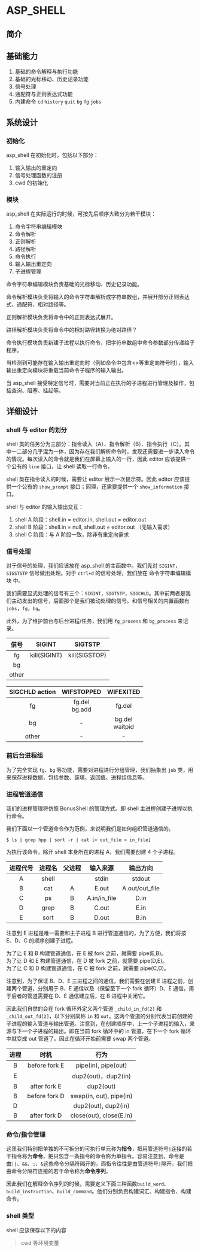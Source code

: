 # ASP_SHELL

## 简介

## 基础能力
1. 基础的命令解释与执行功能
2. 基础的光标移动、历史记录功能
3. 信号处理
4. 通配符与正则表达式功能
5. 内建命令 `cd` `history` `quit` `bg` `fg` `jobs`

## 系统设计
### 初始化
asp_shell 在初始化时，包括以下部分：

1. 输入输出的重定向
2. 信号处理函数的注册
3. cwd 的初始化

### 模块
asp_shell 在实际运行的时候，可按先后顺序大致分为若干模块：
1. 命令字符串编辑模块
2. 命令解析
3. 正则解析
4. 路径解析
5. 命令执行
6. 输入输出重定向
7. 子进程管理

命令字符串编辑模块负责基础的光标移动、历史记录功能。

命令解析模块负责将输入的命令字符串解析成字符串数组，并展开部分正则表达式、通配符、相对路径等。

正则解析模块负责将命令中的正则表达式展开。

路径解析模块负责将命令中的相对路径转换为绝对路径？

命令执行模块负责新建子进程以执行命令，把字符串数组中命令参数部分传递给子程序。

当检测到可能存在输入输出重定向时（例如命令中包含<>等重定向符号时），输入输出重定向模块将重载当前命令子程序的输入输出。

当 asp_shell 接受特定信号时，需要对当前正在执行的子进程进行管理及操作，包括查询、阻塞、挂起等。

## 详细设计

### shell 与 editor 的划分
shell 类的任务分为三部分：指令读入（A）、指令解析（B）、指令执行（C）。其中一二部分几乎混为一体，因为存在我们解析命令时，发现还需要进一步读入命令的情况。每次读入的命令就是我们在屏幕上输入的一行，因此 editor 应该提供一个公有的 `line` 接口，让 shell 读取一行命令。

shell 类在指令读入的时候，需要让 editor 展示一次提示符。因此 editor 应该提供一个公有的 `show_prompt` 接口；同理，还需要提供一个 `show_information` 接口。

shell 与 editor 的输入输出交互：
1. shell A 阶段：shell.in = editor.in, shell.out = editor.out
2. shell B 阶段：shell.in = null, shell.out = editor.out （无输入需求）
3. shell C 阶段：与 A 阶段一致，除非有重定向需求

### 信号处理
对于信号的处理，我们应该放在 asp_shell 的主函数中。我们先对 `SIGINT`，`SIGSTSTP` 信号做出处理。对于 `ctrl+d` 的信号处理，我们放在 命令字符串编辑模块 中。

我们需要显式处理的信号有三个：`SIGINT`，`SIGTSTP`，`SIGCHLD`。其中前两者是我们主动发出的信号，后面那个是我们被动处理的信号。和信号相关的内置函数有 `jobs`，`fg`，`bg`。

此外，为了维护前台与后台进程/任务，我们用 `fg_process` 和 `bg_process` 来记录。

|信号|SIGINT|SIGTSTP|
|:-:|:-:|:-:|
|fg|kill(SIGINT)|kill(SIGSTOP)|
|bg|||
|other|||

|SIGCHLD action|WIFSTOPPED|WIFEXITED|
|:-:|:-:|:-:|
|fg|fg.del<br/>bg.add|fg.del|
|bg|-|bg.del<br/>waitpid|
|other|-|-|

### 前后台进程组
为了完全实现 `fg`、`bg` 等功能，需要对进程进行分组管理，我们抽象出 `job` 类，用来保存进程数据，包括参数、装填、返回值、进程组信息等。

### 进程管道通信
我们的进程管理将仿照 BonusShell 的管理方式。即 shell 主进程创建子进程以执行命令。

我们下面以一个管道命令作为范例，来说明我们是如何组织管道通信的。

~~~shell
$ ls | grep hpp | sort -r | cat [< out_file > in_file]
~~~

为执行该命令，除开 shell 本身所在的进程 A，我们需要创建 4 个子进程。

|进程代号|进程名|父进程|输入来源|输出方向|
|:-:|:-:|:-:|:-:|:-:|
|A|shell||stdin|stdout|
|B|cat|A|E.out|A.out/out_file|
|C|ps|B|A.in/in_file|D.in|
|D|grep|B|C.out|E.in|
|E|sort|B|D.out|B.in|

注意到 E 进程是唯一需要和主子进程 B 进行管道通信的，为了方便，我们将按 E、D、C 的顺序创建子进程。

为了让 E 和 B 构建管道通信，在 E 被 fork 之前，就需要 pipe(E,B)。<br/>
为了让 D 和 E 构建管道通信，在 D 被 fork 之前，就需要 pipe(D,E)。<br/>
为了让 C 和 D 构建管道通信，在 C 被 fork 之前，就需要 pipe(C,D)。

注意到，为了保证 B、D、E 三进程之间的通信，我们需要在创建 E 进程之前，创建两个管道，分别用于 B、E 通信以及（保留至下一个 fork 循环）D、E 通信。用于后者的管道需要在 D、E 通信建立后，在 B 进程中关闭它。

因此我们自然的会在 fork 循环外定义两个管道 `_child_in_fd[2]` 和 `_child_out_fd[2]`，以下分别简称 `in` 和 `out`。这两个管道的分别代表当前创建的子进程的输入管道与输出管道。注意到，在创建顺序中，上一个子进程的输入，来源与下一个子进程的输出。即在当前 fork 循环中的 in 管道，在下一个 fork 循环中就变成 out 管道了。因此在循环开始前需要 swap 两个管道。

|进程|时机|行为|
|:-:|:-:|:-:|
|B|before fork E|pipe(in), pipe(out)|
|E||dup2(out)，dup2(in)|
|B|after fork E|dup2(out)|
|B|before fork D|swap(in, out), pipe(in)|
|D||dup2(out), dup2(in)|
|B|after fork D|close(out), close(E.in)|

### 命令/指令管理
这里我们特别把单独的不可拆分的可执行单元称为**指令**，把用管道符号`|`连接的若干指令称为**命令**，把只包含一条指令的命令称为单指令。容易注意到，命令是由`||`、`&&`、`;`、`&`这些命令分隔符隔开的，而指令往往是由管道符号`|`隔开。我们把由命令分隔符连接的若干命令称为**命令序列**。

因此我们在解释命令序列的时候，需要定义下面三种函数`build_word`、`build_instruction`、`build_command`。他们分别负责构建词汇、构建指令、构建命令。

### shell 类型
shell 应该保存以下的内容
> cwd 等环境变量